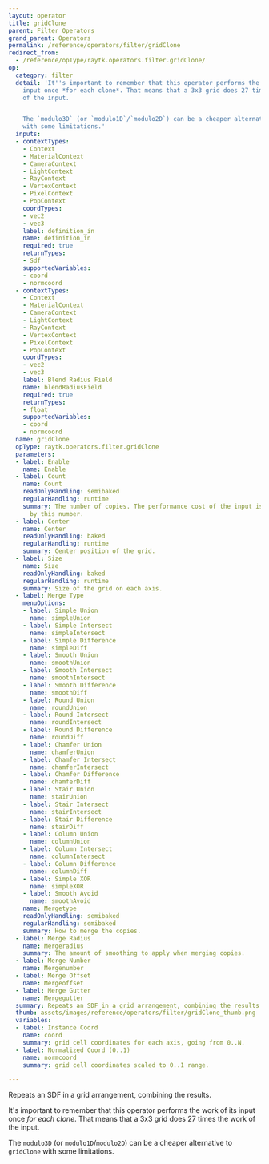 ```yaml
---
layout: operator
title: gridClone
parent: Filter Operators
grand_parent: Operators
permalink: /reference/operators/filter/gridClone
redirect_from:
  - /reference/opType/raytk.operators.filter.gridClone/
op:
  category: filter
  detail: 'It''s important to remember that this operator performs the work of its
    input once *for each clone*. That means that a 3x3 grid does 27 times the work
    of the input.


    The `modulo3D` (or `modulo1D`/`modulo2D`) can be a cheaper alternative to `gridClone`
    with some limitations.'
  inputs:
  - contextTypes:
    - Context
    - MaterialContext
    - CameraContext
    - LightContext
    - RayContext
    - VertexContext
    - PixelContext
    - PopContext
    coordTypes:
    - vec2
    - vec3
    label: definition_in
    name: definition_in
    required: true
    returnTypes:
    - Sdf
    supportedVariables:
    - coord
    - normcoord
  - contextTypes:
    - Context
    - MaterialContext
    - CameraContext
    - LightContext
    - RayContext
    - VertexContext
    - PixelContext
    - PopContext
    coordTypes:
    - vec2
    - vec3
    label: Blend Radius Field
    name: blendRadiusField
    required: true
    returnTypes:
    - float
    supportedVariables:
    - coord
    - normcoord
  name: gridClone
  opType: raytk.operators.filter.gridClone
  parameters:
  - label: Enable
    name: Enable
  - label: Count
    name: Count
    readOnlyHandling: semibaked
    regularHandling: runtime
    summary: The number of copies. The performance cost of the input is multiplied
      by this number.
  - label: Center
    name: Center
    readOnlyHandling: baked
    regularHandling: runtime
    summary: Center position of the grid.
  - label: Size
    name: Size
    readOnlyHandling: baked
    regularHandling: runtime
    summary: Size of the grid on each axis.
  - label: Merge Type
    menuOptions:
    - label: Simple Union
      name: simpleUnion
    - label: Simple Intersect
      name: simpleIntersect
    - label: Simple Difference
      name: simpleDiff
    - label: Smooth Union
      name: smoothUnion
    - label: Smooth Intersect
      name: smoothIntersect
    - label: Smooth Difference
      name: smoothDiff
    - label: Round Union
      name: roundUnion
    - label: Round Intersect
      name: roundIntersect
    - label: Round Difference
      name: roundDiff
    - label: Chamfer Union
      name: chamferUnion
    - label: Chamfer Intersect
      name: chamferIntersect
    - label: Chamfer Difference
      name: chamferDiff
    - label: Stair Union
      name: stairUnion
    - label: Stair Intersect
      name: stairIntersect
    - label: Stair Difference
      name: stairDiff
    - label: Column Union
      name: columnUnion
    - label: Column Intersect
      name: columnIntersect
    - label: Column Difference
      name: columnDiff
    - label: Simple XOR
      name: simpleXOR
    - label: Smooth Avoid
      name: smoothAvoid
    name: Mergetype
    readOnlyHandling: semibaked
    regularHandling: semibaked
    summary: How to merge the copies.
  - label: Merge Radius
    name: Mergeradius
    summary: The amount of smoothing to apply when merging copies.
  - label: Merge Number
    name: Mergenumber
  - label: Merge Offset
    name: Mergeoffset
  - label: Merge Gutter
    name: Mergegutter
  summary: Repeats an SDF in a grid arrangement, combining the results.
  thumb: assets/images/reference/operators/filter/gridClone_thumb.png
  variables:
  - label: Instance Coord
    name: coord
    summary: grid cell coordinates for each axis, going from 0..N.
  - label: Normalized Coord (0..1)
    name: normcoord
    summary: grid cell coordinates scaled to 0..1 range.

---
```



Repeats an SDF in a grid arrangement, combining the results.

It's important to remember that this operator performs the work of its input once *for each clone*. That means that a 3x3 grid does 27 times the work of the input.

The `modulo3D` (or `modulo1D`/`modulo2D`) can be a cheaper alternative to `gridClone` with some limitations.